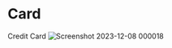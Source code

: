 # Card
Credit Card
![Screenshot 2023-12-08 000018](https://github.com/Ervis1997/Card/assets/116200352/fc3cf118-d3dd-4360-9d5b-7ca16dd0ac55)
